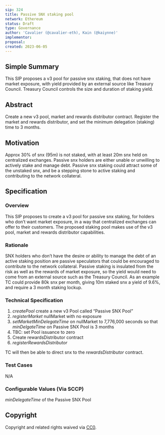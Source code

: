 ```yaml
---
sip: 324
title: Passive SNX staking pool
network: Ethereum
status: Draft
type: Governance
author: 'Cavalier (@cavalier-eth), Kain (@kaiynne)'
implementor: 
proposal: 
created: 2023-06-05
---
```


<!--You can leave these HTML comments in your merged SIP and delete the visible duplicate text guides, they will not appear and may be helpful to refer to if you edit it again. This is the suggested template for new SIPs. Note that an SIP number will be assigned by an editor. When opening a pull request to submit your SIP, please use an abbreviated title in the filename, `sip-draft_title_abbrev.md`. The title should be 44 characters or less.-->

## Simple Summary

<!--"If you can't explain it simply, you don't understand it well enough." Simply describe the outcome the proposed changes intends to achieve. This should be non-technical and accessible to a casual community member.-->

This SIP proposes a v3 pool for passive snx staking, that does not have market exposure, with yield provided by an external source like Treasury Council. Treasury Council controls the size and duration of staking yield.

## Abstract

<!--A short (~200 word) description of the proposed change, the abstract should clearly describe the proposed change. This is what *will* be done if the SIP is implemented, not *why* it should be done or *how* it will be done. If the SIP proposes deploying a new contract, write, "we propose to deploy a new contract that will do x".-->

Create a new v3 pool, market and rewards distributor contract. Register the market and rewards distributor, and set the minimum delegation (staking) time to 3 months.

## Motivation

<!--This is the problem statement. This is the *why* of the SIP. It should clearly explain *why* the current state of the protocol is inadequate.  It is critical that you explain *why* the change is needed, if the SIP proposes changing how something is calculated, you must address *why* the current calculation is inaccurate or wrong. This is not the place to describe how the SIP will address the issue!-->

Approx 30% of snx (95m) is not staked, with at least 20m snx held on centralized exchanges. Passive snx holders are either unable or unwilling to actively stake and manage debt. Passive snx staking could attract some of the unstaked snx, and be a stepping stone to active staking and contributing to the network collateral.

## Specification

<!--The specification should describe the syntax and semantics of any new feature, there are five sections
1. Overview
2. Rationale
3. Technical Specification
4. Test Cases
5. Configurable Values
-->

### Overview

<!--This is a high level overview of *how* the SIP will solve the problem. The overview should clearly describe how the new feature will be implemented.-->

This SIP proposes to create a v3 pool for passive snx staking, for holders who don’t want market exposure, in a way that centralized exchanges can offer to their customers. The proposed staking pool makes use of the v3 pool, market and rewards distributor capabilities.

### Rationale

<!--This is where you explain the reasoning behind how you propose to solve the problem. Why did you propose to implement the change in this way, what were the considerations and trade-offs. The rationale fleshes out what motivated the design and why particular design decisions were made. It should describe alternate designs that were considered and related work. The rationale may also provide evidence of consensus within the community, and should discuss important objections or concerns raised during discussion.-->

SNX holders who don’t have the desire or ability to manage the debt of an active staking position are passive speculators that could be encouraged to contribute to the network collateral. Passive staking is insulated from the risk as well as the rewards of market exposure, so the yield would need to come from an external source such as the Treasury Council.  As an example TC could provide 80k snx per month, giving 10m staked snx a yield of 9.6%, and require a 3 month staking lockup.

### Technical Specification

<!--The technical specification should outline the public API of the changes proposed. That is, changes to any of the interfaces Synthetix currently exposes or the creations of new ones.-->

1. *createPool* create a new v3 Pool called “Passive SNX Pool”
2. *registerMarket* nullMarket with no exposure
3. *setMarketMinDelegateTime* on nullMarket to 7,776,000 seconds so that *minDelgateTime* on Passive SNX Pool is 3 months
4. TBC: set Pool issuance to zero
5. Create rewardsDistributor contract
6. *registerRewardsDistributor* 

TC will then be able to direct snx to the *rewardsDistributor* contract.

### Test Cases

<!--Test cases for an implementation are mandatory for SIPs but can be included with the implementation..-->

N/A

### Configurable Values (Via SCCP)

<!--Please list all values configurable via SCCP under this implementation.-->

_minDelegateTime_ of the Passive SNX Pool

## Copyright

Copyright and related rights waived via [CC0](https://creativecommons.org/publicdomain/zero/1.0/).
